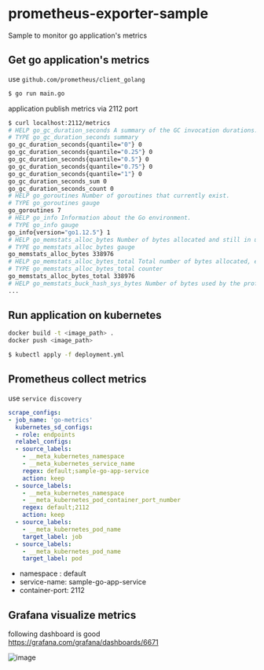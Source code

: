 # prometheus-exporter-sample

Sample to monitor go application's metrics

## Get go application's metrics

use `github.com/prometheus/client_golang`  


```bash
$ go run main.go
```

application publish metrics via 2112 port

```bash
$ curl localhost:2112/metrics
# HELP go_gc_duration_seconds A summary of the GC invocation durations.
# TYPE go_gc_duration_seconds summary
go_gc_duration_seconds{quantile="0"} 0
go_gc_duration_seconds{quantile="0.25"} 0
go_gc_duration_seconds{quantile="0.5"} 0
go_gc_duration_seconds{quantile="0.75"} 0
go_gc_duration_seconds{quantile="1"} 0
go_gc_duration_seconds_sum 0
go_gc_duration_seconds_count 0
# HELP go_goroutines Number of goroutines that currently exist.
# TYPE go_goroutines gauge
go_goroutines 7
# HELP go_info Information about the Go environment.
# TYPE go_info gauge
go_info{version="go1.12.5"} 1
# HELP go_memstats_alloc_bytes Number of bytes allocated and still in use.
# TYPE go_memstats_alloc_bytes gauge
go_memstats_alloc_bytes 338976
# HELP go_memstats_alloc_bytes_total Total number of bytes allocated, even if freed.
# TYPE go_memstats_alloc_bytes_total counter
go_memstats_alloc_bytes_total 338976
# HELP go_memstats_buck_hash_sys_bytes Number of bytes used by the profiling bucket hash table.
...
```

## Run application on kubernetes

```bash
docker build -t <image_path> .
docker push <image_path>
```

```bash
$ kubectl apply -f deployment.yml
```

## Prometheus collect metrics 

use `service discovery`

```yaml
scrape_configs:
- job_name: 'go-metrics'
  kubernetes_sd_configs:
  - role: endpoints
  relabel_configs:
  - source_labels:
    - __meta_kubernetes_namespace
    - __meta_kubernetes_service_name
    regex: default;sample-go-app-service
    action: keep
  - source_labels:
    - __meta_kubernetes_namespace
    - __meta_kubernetes_pod_container_port_number
    regex: default;2112
    action: keep
  - source_labels:
    - __meta_kubernetes_pod_name
    target_label: job
  - source_labels:
    - __meta_kubernetes_pod_name
    target_label: pod
```

* namespace : default
* service-name: sample-go-app-service
* container-port: 2112

## Grafana visualize metrics

following dashboard is good  
https://grafana.com/grafana/dashboards/6671

![image](https://user-images.githubusercontent.com/19891114/71416134-8bc93c00-26a2-11ea-813f-195ab8c1bdd7.png)
